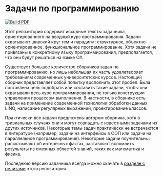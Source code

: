 Задачи по программированию
==========================

[![Build PDF](https://github.com/velikodniy/programming-assignments/workflows/Build%20PDF/badge.svg)](https://github.com/velikodniy/programming-assignments/actions?query=workflow%3A%22Build+PDF%22)

Этот репозиторий содержит исходные тексты задачника,
ориентированного на вводный курс программирования.
Задачи охватывают широкий круг тем и парадигм: структурное,
объектно-ориентированное, функциональное программирование.
Хотя задачи не привязаны к конкретному языку программирования,
предполагается, что они будут решаться на языке C\#.

Существует большое количество сборников задач по программированию, но
лишь небольшая их часть удовлетворяет требованиям современных
университетских курсов. Настоящий сборник представляет собой попытку
восполнить этот пробел. Была поставлена цель подобрать или составить
такие задачи, чтобы они охватывали весь курс программирования, не
только конструкции управления процессом выполнения. В частности, в
сборнике есть задачи на применение современной технологии обработки
данных LINQ, написание регулярных выражений, проектирование классов.

Практически все задачи предложены автором сборника, хотя в тривиальных
случаях они и могут совпадать с известными задачами из других источников.
Некоторые темы задач практически не встречаются в литературе (например,
задачи на интерфейсы в ООП или задачи на параллельное программирование).
Некоторые задачи поучительны: рассказывают об интересных фактах,
заставляют вспомнить результаты из смежных областей знаний, таких как
математика и физика.

Последнюю версию задачника всегда можно скачать
в [разделе с релизами](https://github.com/velikodniy/programming-assignments/releases)
этого репозитория.
